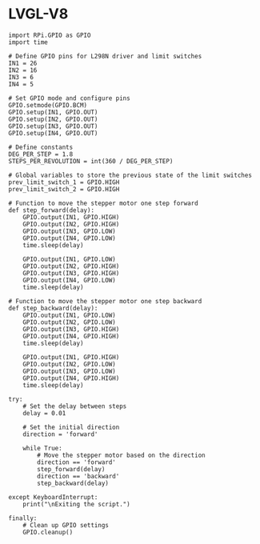 # LVGL-V8
    import RPi.GPIO as GPIO
    import time
    
    # Define GPIO pins for L298N driver and limit switches
    IN1 = 26
    IN2 = 16
    IN3 = 6
    IN4 = 5
    
    # Set GPIO mode and configure pins
    GPIO.setmode(GPIO.BCM)
    GPIO.setup(IN1, GPIO.OUT)
    GPIO.setup(IN2, GPIO.OUT)
    GPIO.setup(IN3, GPIO.OUT)
    GPIO.setup(IN4, GPIO.OUT)
    
    # Define constants
    DEG_PER_STEP = 1.8
    STEPS_PER_REVOLUTION = int(360 / DEG_PER_STEP)
    
    # Global variables to store the previous state of the limit switches
    prev_limit_switch_1 = GPIO.HIGH
    prev_limit_switch_2 = GPIO.HIGH
    
    # Function to move the stepper motor one step forward
    def step_forward(delay):
        GPIO.output(IN1, GPIO.HIGH)
        GPIO.output(IN2, GPIO.HIGH)
        GPIO.output(IN3, GPIO.LOW)
        GPIO.output(IN4, GPIO.LOW)
        time.sleep(delay)
            
        GPIO.output(IN1, GPIO.LOW)
        GPIO.output(IN2, GPIO.HIGH)
        GPIO.output(IN3, GPIO.HIGH)
        GPIO.output(IN4, GPIO.LOW)
        time.sleep(delay)
    
    # Function to move the stepper motor one step backward
    def step_backward(delay):
        GPIO.output(IN1, GPIO.LOW)
        GPIO.output(IN2, GPIO.LOW)
        GPIO.output(IN3, GPIO.HIGH)
        GPIO.output(IN4, GPIO.HIGH)
        time.sleep(delay)
            
        GPIO.output(IN1, GPIO.HIGH)
        GPIO.output(IN2, GPIO.LOW)
        GPIO.output(IN3, GPIO.LOW)
        GPIO.output(IN4, GPIO.HIGH)
        time.sleep(delay)
    
    try:
        # Set the delay between steps
        delay = 0.01
    
        # Set the initial direction
        direction = 'forward'
    
        while True:
            # Move the stepper motor based on the direction
            direction == 'forward'
            step_forward(delay)
            direction == 'backward'
            step_backward(delay)
    
    except KeyboardInterrupt:
        print("\nExiting the script.")
    
    finally:
        # Clean up GPIO settings
        GPIO.cleanup()
